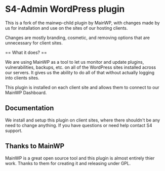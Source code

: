 # S4-Admin WordPress plugin

This is a fork of the mainwp-child plugin by MainWP, with changes made by us for installation and use on the sites of our hosting clients.

Changes are mostly branding, cosmetic, and removing options that are unnecessary for client sites.

== What it does? ==

We are using MainWP as a tool to let us monitor and update plugins, vulnerabilities, backups, etc. on all of the WordPress sites installed across our servers. It gives us the ability to do all of that without actually logging into clients sites.

This plugin is installed on each client site and allows them to connect to our MainWP Dashboard.

## Documentation

We install and setup this plugin on client sites, where there shouldn't be any need to change anything. If you have questions or need help contact S4 support. 

## Thanks to MainWP

MainWP is a great open source tool and this plugin is almost entirely thier work. Thanks to them for creating it and releasing under GPL. 
